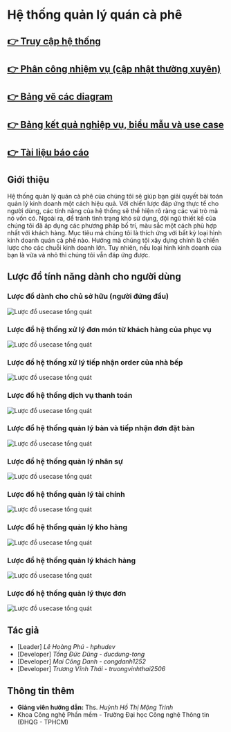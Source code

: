 # Hệ thống quản lý quán cà phê

## [ 👉 Truy cập hệ thống](http://coffeeshop-management.rf.gd/?i=1)
## [ 👉 Phân công nhiệm vụ (cập nhật thường xuyên)](https://docs.google.com/spreadsheets/d/1psbGGun83JsakSIM-gpP8nIIP9mZv5U0/edit?fbclid=IwAR1gj6W3gNi1wb4QwRkokk77b7XSIgp_PLL6XxfC5mASWNKXgsinehr9vF0#gid=808072217)
## [ 👉 Bảng vẽ các diagram](https://drive.google.com/drive/folders/1iC2xoFvRN-WQ5mUu8ZjJn1vEpBAjeAEL?usp=sharing)
## [ 👉 Bảng kết quả nghiệp vụ, biểu mẫu và use case](https://drive.google.com/drive/folders/13W19SFg6E-EZxEFMayFxOCbp06rLV28g?usp=sharing)
## [ 👉 Tài liệu báo cáo](https://drive.google.com/drive/folders/1Tyh59_adWCVteFblncSQSIfa9AZRlZ8z?usp=sharing)
## Giới thiệu
Hệ thống quản lý quán cà phê của chúng tôi sẽ giúp bạn giải quyết bài toán quản lý kinh doanh một cách hiệu quả.
Với chiến lược đáp ứng thực tế cho người dùng, các tính năng của hệ thống sẽ thể hiện rõ ràng các vai trò mà nó vốn có. Ngoài ra, để tránh tình trạng khó sử dụng, đội ngũ thiết kế của chúng tôi đã áp dụng các phương pháp bố trí, màu sắc một cách phù hợp nhất với khách hàng. Mục tiêu mà chúng tôi là thích ứng với bất kỳ loại hình kinh doanh quán cà phê nào. Hướng mà chúng tôi xây dựng chính là chiến lược cho các chuỗi kinh doanh lớn. Tuy nhiên, nếu loại hình kinh doanh của bạn là vừa và nhỏ thì chúng tôi vẫn đáp ứng được.
## Lược đồ tính năng dành cho người dùng
### Lược đồ dành cho chủ sở hữu (người đứng đầu)
![Lược đồ usecase tổng quát](./docs/usecase/master.svg)
### Lược đồ hệ thống xử lý đơn món từ khách hàng của phục vụ
![Lược đồ usecase tổng quát](./docs/usecase/serve.svg)
### Lược đồ hệ thống xử lý tiếp nhận order của nhà bếp
![Lược đồ usecase tổng quát](./docs/usecase/kitchen.svg)
### Lược đồ hệ thống dịch vụ thanh toán
![Lược đồ usecase tổng quát](./docs/usecase/cashier.svg)
### Lược đồ hệ thống quản lý bàn và tiếp nhận đơn đặt bàn
![Lược đồ usecase tổng quát](./docs/usecase/room_table.svg)
### Lược đồ hệ thống quản lý nhân sự
![Lược đồ usecase tổng quát](./docs/usecase/manage_staff.svg)
### Lược đồ hệ thống quản lý tài chính
![Lược đồ usecase tổng quát](./docs/usecase/financial.svg)
### Lược đồ hệ thống quản lý kho hàng
![Lược đồ usecase tổng quát](./docs/usecase/warehouse.svg)
### Lược đồ hệ thống quản lý khách hàng
![Lược đồ usecase tổng quát](./docs/usecase/manage_customer.svg)
### Lược đồ hệ thống quản lý thực đơn
![Lược đồ usecase tổng quát](./docs/usecase/manage_item.svg)
## Tác giả
  - [Leader] *Lê Hoàng Phú - hphudev*
  - [Developer] *Tống Đức Dũng -  ducdung-tong*
  - [Developer] *Mai Công Danh - congdanh1252*
  - [Developer] *Trương Vĩnh Thái - truongvinhthai2506*
## Thông tin thêm
  - **Giảng viên hướng dẫn:** Ths. *Huỳnh Hồ Thị Mộng Trinh*
  - Khoa Công nghệ Phần mềm - Trường Đại học Công nghệ Thông tin (ĐHQG - TPHCM)
